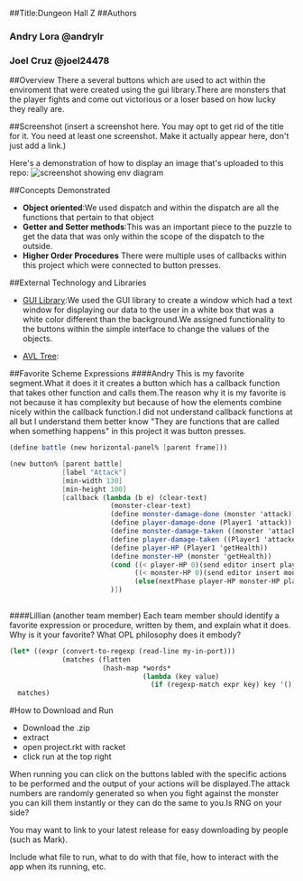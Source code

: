 ##Title:Dungeon Hall Z
##Authors
### Andry Lora @andrylr
### Joel Cruz @joel24478


##Overview
There a several buttons which are used to act within the enviroment that were created using the gui library.There are monsters that the player fights and come out victorious or a loser based on how lucky they really are.

##Screenshot
(insert a screenshot here. You may opt to get rid of the title for it. You need at least one screenshot. Make it actually appear here, don't just add a link.)

Here's a demonstration of how to display an image that's uploaded to this repo:
![screenshot showing env diagram](withdraw.png)

##Concepts Demonstrated

* **Object oriented**:We used dispatch and within the dispatch are all the functions that pertain to that object
* **Getter and Setter methods**:This was an important piece to the puzzle to get the data that was only within the scope
of the dispatch to the outside.
* **Higher Order Procedures** There were multiple uses of callbacks within this project which were connected to button presses.

##External Technology and Libraries

* [GUI Library](https://docs.racket-lang.org/gui/):We used the GUI library to create a window which had a text window for displaying our data to the user in a white box
that was a white color different than the background.We assigned functionality to the buttons within the simple interface to change 
the values of the objects.

* [AVL Tree](https://docs.racket-lang.org/avl/index.html):

##Favorite Scheme Expressions
####Andry 
This is my favorite segment.What it does it it creates a button which has a callback function that takes other function and calls them.The reason why it is my favorite is not because it has complexity but because of how the elements combine nicely within the callback function.I did not understand callback functions at all but I understand them better know "They are functions that are called when something happens" in this project it was button presses.
```scheme
(define battle (new horizontal-panel% [parent frame]))

(new button% [parent battle]
             [label "Attack"]
             [min-width 130]
             [min-height 100]
             [callback (lambda (b e) (clear-text)    
                         (monster-clear-text)
                         (define monster-damage-done (monster 'attack))
                         (define player-damage-done (Player1 'attack))  
                         (define monster-damage-taken ((monster 'attacked) player-damage-done))
                         (define player-damage-taken ((Player1 'attacked) monster-damage-done))
                         (define player-HP (Player1 'getHealth))
                         (define monster-HP (monster 'getHealth))
                         (cond ((< player-HP 0)(send editor insert player-dead))
                               ((< monster-HP 0)(send editor insert monster-dead))
                               (else(nextPhase player-HP monster-HP player-damage-done monster-damage-done)))
                         )])
                 
```
####Lillian (another team member)
Each team member should identify a favorite expression or procedure, written by them, and explain what it does. Why is it your favorite? What OPL philosophy does it embody?
```scheme
(let* ((expr (convert-to-regexp (read-line my-in-port)))
             (matches (flatten
                       (hash-map *words*
                                 (lambda (key value)
                                   (if (regexp-match expr key) key '()))))))
  matches)
```

#How to Download and Run
* Download the .zip
* extract
* open project.rkt with racket
* click run at the top right

When running you can click on the buttons labled with the specific actions to be performed and the output of your actions will be displayed.The attack numbers are randomly generated so when you fight against the monster you can kill them instantly or they can do the same to you.Is RNG on your side?




You may want to link to your latest release for easy downloading by people (such as Mark).

Include what file to run, what to do with that file, how to interact with the app when its running, etc. 
